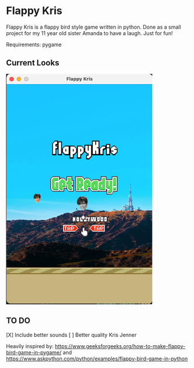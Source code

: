 # Flappy Kris
Flappy Kris is a flappy bird style game written in python. Done as a small project for my 11 year old sister Amanda to have a laugh. Just for fun!

Requirements: pygame

## Current Looks
![Screenshot](SS.png)


## TO DO
[X] Include better sounds
[ ] Better quality Kris Jenner

Heavily inspired by: https://www.geeksforgeeks.org/how-to-make-flappy-bird-game-in-pygame/ and https://www.askpython.com/python/examples/flappy-bird-game-in-python 
